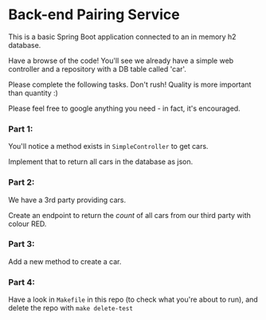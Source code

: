 # Back-end Pairing Service

This is a basic Spring Boot application connected to an in memory h2 database.

Have a browse of the code! You'll see we already have a simple web controller and a repository
with a DB table called 'car'.

Please complete the following tasks. Don't rush! Quality is
more important than quantity :)

Please feel free to google anything you need - in fact, it's encouraged.

### Part 1: 
You'll notice a method exists in `SimpleController` to get cars. 

Implement that to return all cars in the database as json.

### Part 2: 
We have a 3rd party providing cars. 

Create an endpoint to return the *count* of all cars from our third party with colour RED.

### Part 3: 
Add a new method to create a car.

### Part 4:
Have a look in `Makefile` in this repo (to check what you're about to run), and delete the repo with `make delete-test`
